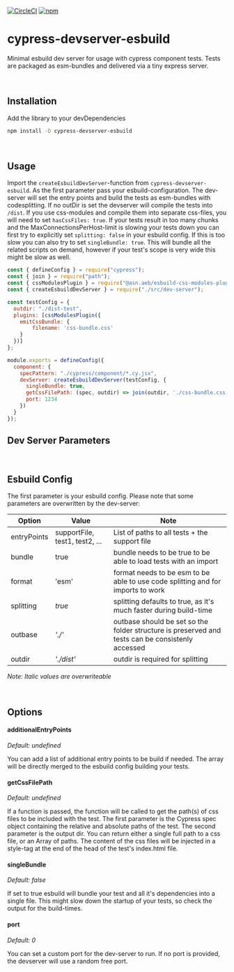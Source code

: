 [![CircleCI](https://dl.circleci.com/status-badge/img/gh/fochlac/cypress-devserver-esbuild/tree/main.svg?style=shield)](https://dl.circleci.com/status-badge/redirect/gh/fochlac/cypress-devserver-esbuild/tree/main) [![npm](https://img.shields.io/npm/v/cypress-devserver-esbuild)](https://www.npmjs.com/package/cypress-devserver-esbuild)

# cypress-devserver-esbuild

Minimal esbuild dev server for usage with cypress component tests. Tests are packaged as esm-bundles and delivered via a tiny express server.

<br />

## Installation
Add the library to your devDependencies
```bash
npm install -D cypress-devserver-esbuild
```

<br />

## Usage

Import the `createEsbuildDevServer`-function from `cypress-devserver-esbuild`. As the first parameter pass your esbuild-configuration.
The dev-server will set the entry points and build the tests as esm-bundles with codesplitting. If no outDir is set the devserver will compile the tests into `/dist`.
If you use css-modules and compile them into separate css-files, you will need to set `hasCssFiles: true`.
If your tests result in too many chunks and the MaxConnectionsPerHost-limit is slowing your tests down you can first try to explicitly set `splitting: false` in your esbuild config. If this is too slow you can also try to set `singleBundle: true`. This will bundle all the related scripts on demand, however if your test's scope is very wide this might be slow as well.

```js
const { defineConfig } = require("cypress");
const { join } = require("path");
const { cssModulesPlugin } = require("@asn.aeb/esbuild-css-modules-plugin");
const { createEsbuildDevServer } = require("./src/dev-server");

const testConfig = {
  outdir: "./dist-test",
  plugins: [cssModulesPlugin({
    emitCssBundle: {
        filename: 'css-bundle.css'
    }
  })]
};

module.exports = defineConfig({
  component: {
    specPattern: "./cypress/component/*.cy.jsx",
    devServer: createEsbuildDevServer(testConfig, { 
      singleBundle: true, 
      getCssFilePath: (spec, outdir) => join(outdir, './css-bundle.css'),
      port: 1234
    })
  }
});

```

## Dev Server Parameters

<br />

## Esbuild Config

The first parameter is your esbuild config. Please note that some parameters are overwritten by the dev-server:

|Option|Value|Note|
|---|---|---|
|entryPoints  |supportFile, test1, test2, ... |List of paths to all tests + the support file|
|bundle       |true                           |bundle needs to be true to be able to load tests with an import|
|format       |'esm'                          |format needs to be esm to be able to use code splitting and for imports to work|
|splitting    |*true*                         |splitting defaults to true, as it's much faster during build-time|
|outbase      |*'./'*                         |outbase should be set so the folder structure is preserved and tests can be consistenly accessed|
|outdir       |*'./dist'*                     |outdir is required for splitting|

*Note: Italic values are overwriteable*

<br />

## Options

#### additionalEntryPoints
*Default: undefined*

You can add a list of additional entry points to be build if needed. The array will be directly merged to the esbuild config building your tests.


#### getCssFilePath
*Default: undefined*

If a function is passed, the function will be called to get the path(s) of css files to be included with the test.
The first parameter is the Cypress spec object containing the relative and absolute paths of the test. The second parameter is the output dir.
You can return either a single full path to a css file, or an Array of paths. The content of the css files will be injected in a style-tag at the end of the head of the test's index.html file.

#### singleBundle
*Default: false*

If set to true esbuild will bundle your test and all it's dependencies into a single file. This might slow down the startup of your tests, so check the output for the build-times.

#### port
*Default: 0*

You can set a custom port for the dev-server to run. If no port is provided, the devserver will use a random free port.
